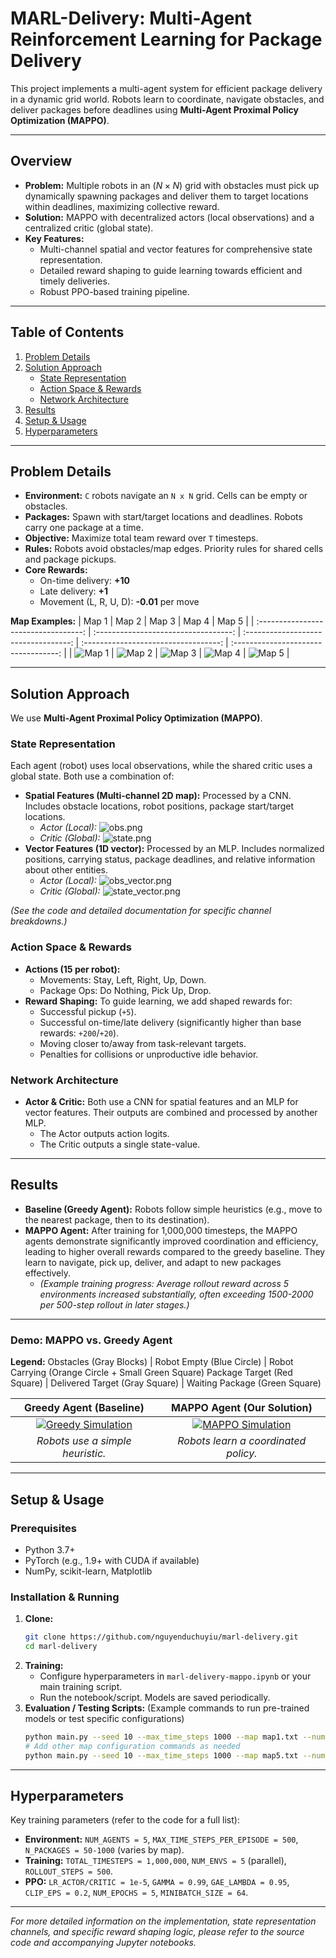 # MARL-Delivery: Multi-Agent Reinforcement Learning for Package Delivery

This project implements a multi-agent system for efficient package delivery in a dynamic grid world. Robots learn to coordinate, navigate obstacles, and deliver packages before deadlines using **Multi-Agent Proximal Policy Optimization (MAPPO)**.

---

## Overview

*   **Problem:** Multiple robots in an $(N \times N)$ grid with obstacles must pick up dynamically spawning packages and deliver them to target locations within deadlines, maximizing collective reward.
*   **Solution:** MAPPO with decentralized actors (local observations) and a centralized critic (global state).
*   **Key Features:**
    *   Multi-channel spatial and vector features for comprehensive state representation.
    *   Detailed reward shaping to guide learning towards efficient and timely deliveries.
    *   Robust PPO-based training pipeline.

---

## Table of Contents

1.  [Problem Details](#problem-details)
2.  [Solution Approach](#solution-approach)
    *   [State Representation](#state-representation)
    *   [Action Space & Rewards](#action-space--rewards)
    *   [Network Architecture](#network-architecture)
3.  [Results](#results)
4.  [Setup & Usage](#setup--usage)
5.  [Hyperparameters](#hyperparameters)

---

## Problem Details

*   **Environment:** `C` robots navigate an `N x N` grid. Cells can be empty or obstacles.
*   **Packages:** Spawn with start/target locations and deadlines. Robots carry one package at a time.
*   **Objective:** Maximize total team reward over `T` timesteps.
*   **Rules:** Robots avoid obstacles/map edges. Priority rules for shared cells and package pickups.
*   **Core Rewards:**
    *   On-time delivery: **+10**
    *   Late delivery: **+1**
    *   Movement (L, R, U, D): **-0.01** per move

**Map Examples:**
| Map 1                               | Map 2                               | Map 3                               | Map 4                               | Map 5                               |
| :----------------------------------: | :----------------------------------: | :----------------------------------: | :----------------------------------: | :----------------------------------: |
| ![Map 1](demo/map1.png)             | ![Map 2](demo/map2.png)             | ![Map 3](demo/map3.png)             | ![Map 4](demo/map4.png)             | ![Map 5](demo/map5.png)             |

---

## Solution Approach

We use **Multi-Agent Proximal Policy Optimization (MAPPO)**.

### State Representation

Each agent (robot) uses local observations, while the shared critic uses a global state. Both use a combination of:
*   **Spatial Features (Multi-channel 2D map):** Processed by a CNN. Includes obstacle locations, robot positions, package start/target locations.
    *   *Actor (Local):* ![obs.png](demo/obs.png)
    *   *Critic (Global):* ![state.png](demo/state.png)
*   **Vector Features (1D vector):** Processed by an MLP. Includes normalized positions, carrying status, package deadlines, and relative information about other entities.
    *   *Actor (Local):* ![obs_vector.png](demo/obs_vector.png)
    *   *Critic (Global):* ![state_vector.png](demo/state_vector.png)

*(See the code and detailed documentation for specific channel breakdowns.)*

### Action Space & Rewards

*   **Actions (15 per robot):**
    *   Movements: Stay, Left, Right, Up, Down.
    *   Package Ops: Do Nothing, Pick Up, Drop.
*   **Reward Shaping:** To guide learning, we add shaped rewards for:
    *   Successful pickup (`+5`).
    *   Successful on-time/late delivery (significantly higher than base rewards: `+200`/`+20`).
    *   Moving closer to/away from task-relevant targets.
    *   Penalties for collisions or unproductive idle behavior.

### Network Architecture

*   **Actor & Critic:** Both use a CNN for spatial features and an MLP for vector features. Their outputs are combined and processed by another MLP.
    *   The Actor outputs action logits.
    *   The Critic outputs a single state-value.

---

## Results

*   **Baseline (Greedy Agent):** Robots follow simple heuristics (e.g., move to the nearest package, then to its destination).
*   **MAPPO Agent:** After training for 1,000,000 timesteps, the MAPPO agents demonstrate significantly improved coordination and efficiency, leading to higher overall rewards compared to the greedy baseline. They learn to navigate, pick up, deliver, and adapt to new packages effectively.
    *   *(Example training progress: Average rollout reward across 5 environments increased substantially, often exceeding 1500-2000 per 500-step rollout in later stages.)*

---

### Demo: MAPPO vs. Greedy Agent

**Legend:**
Obstacles (Gray Blocks) | Robot Empty (Blue Circle) | Robot Carrying (Orange Circle + Small Green Square)
Package Target (Red Square) | Delivered Target (Gray Square) | Waiting Package (Green Square)

| Greedy Agent (Baseline)                                     | MAPPO Agent (Our Solution)                                      |
| :----------------------------------------------------------: | :-------------------------------------------------------------: |
| [![Greedy Simulation](demo/greedy_simulation.gif)](demo/greedy_simulation.mp4) | [![MAPPO Simulation](demo/mappo_simulation.gif)](demo/mappo_simulation.mp4) |
| *Robots use a simple heuristic.*                             | *Robots learn a coordinated policy.*                            |

---

## Setup & Usage

### Prerequisites
*   Python 3.7+
*   PyTorch (e.g., 1.9+ with CUDA if available)
*   NumPy, scikit-learn, Matplotlib

### Installation & Running
1.  **Clone:**
    ```bash
    git clone https://github.com/nguyenduchuyiu/marl-delivery.git
    cd marl-delivery
    ```
2.  **Training:**
    *   Configure hyperparameters in `marl-delivery-mappo.ipynb` or your main training script.
    *   Run the notebook/script. Models are saved periodically.
3.  **Evaluation / Testing Scripts:**
    (Example commands to run pre-trained models or test specific configurations)
    ```bash
    python main.py --seed 10 --max_time_steps 1000 --map map1.txt --num_agents 5 --n_packages 100
    # Add other map configuration commands as needed
    python main.py --seed 10 --max_time_steps 1000 --map map5.txt --num_agents 10 --n_packages 1000
    ```

---

## Hyperparameters

Key training parameters (refer to the code for a full list):
*   **Environment:** `NUM_AGENTS = 5`, `MAX_TIME_STEPS_PER_EPISODE = 500`, `N_PACKAGES = 50-1000` (varies by map).
*   **Training:** `TOTAL_TIMESTEPS = 1,000,000`, `NUM_ENVS = 5` (parallel), `ROLLOUT_STEPS = 500`.
*   **PPO:** `LR_ACTOR/CRITIC = 1e-5`, `GAMMA = 0.99`, `GAE_LAMBDA = 0.95`, `CLIP_EPS = 0.2`, `NUM_EPOCHS = 5`, `MINIBATCH_SIZE = 64`.

---

*For more detailed information on the implementation, state representation channels, and specific reward shaping logic, please refer to the source code and accompanying Jupyter notebooks.*